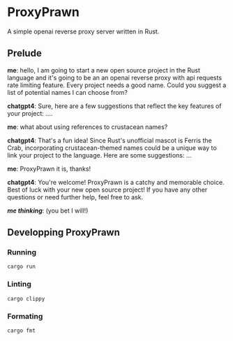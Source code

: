 # ProxyPrawn
A simple openai reverse proxy server written in Rust.


## Prelude

**me**:  hello, I am going to start a new open source project in the Rust language and it's going to be an an openai reverse proxy with api requests rate limiting feature. Every project needs a good name. Could you suggest a list of potential names I can choose from?

**chatgpt4**: Sure, here are a few suggestions that reflect the key features of your project: ....

**me**: what about using references to crustacean names?

**chatgpt4**: That's a fun idea! Since Rust's unofficial mascot is Ferris the Crab, incorporating crustacean-themed names could be a unique way to link your project to the language. Here are some suggestions: ...

**me**: ProxyPrawn it is, thanks!

**chatgpt4**: You're welcome! ProxyPrawn is a catchy and memorable choice. Best of luck with your new open source project! If you have any other questions or need further help, feel free to ask.

***me* *thinking***: (you bet I will!)


## Developping ProxyPrawn
### Running 
```
cargo run
```

### Linting
```
cargo clippy
```

### Formating
```
cargo fmt
```

